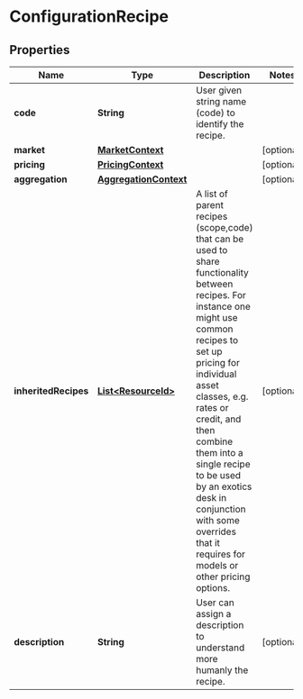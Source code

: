 

# ConfigurationRecipe

## Properties

Name | Type | Description | Notes
------------ | ------------- | ------------- | -------------
**code** | **String** | User given string name (code) to identify the recipe. | 
**market** | [**MarketContext**](MarketContext.md) |  |  [optional]
**pricing** | [**PricingContext**](PricingContext.md) |  |  [optional]
**aggregation** | [**AggregationContext**](AggregationContext.md) |  |  [optional]
**inheritedRecipes** | [**List&lt;ResourceId&gt;**](ResourceId.md) | A list of parent recipes (scope,code) that can be used to share functionality between recipes. For instance one might use common recipes to set up  pricing for individual asset classes, e.g. rates or credit, and then combine them into a single recipe to be used by an exotics desk in conjunction with  some overrides that it requires for models or other pricing options. |  [optional]
**description** | **String** | User can assign a description to understand more humanly the recipe. |  [optional]




